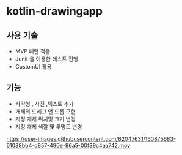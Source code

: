 # kotlin-drawingapp

## 사용 기술
- MVP 패턴 적용
- Junit 을 이용한 테스트 진행
- CustomUI 활용

## 기능 
- 사각형 , 사진 ,텍스트 추가
- 개체의 드레그 앤 드롭 구현 
- 지정 개체 위치및 크기 변경
- 지정 개체 색깔 및 투명도 변경



https://user-images.githubusercontent.com/62047631/160875683-61038bb4-d857-490e-96a5-00f39c4aa742.mov
